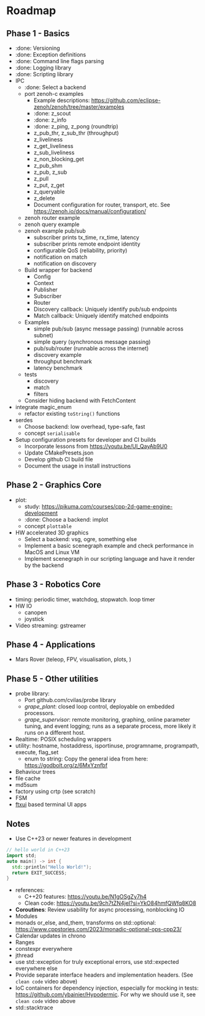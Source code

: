 # Roadmap

## Phase 1 - Basics

- :done: Versioning
- :done: Exception definitions
- :done: Command line flags parsing
- :done: Logging library
- :done: Scripting library
- IPC
  - :done: Select a backend
  - port zenoh-c examples
    - Example descriptions: https://github.com/eclipse-zenoh/zenoh/tree/master/examples
    - :done: z_scout
    - :done: z_info
    - :done: z_ping, z_pong (roundtrip)
    - z_pub_thr, z_sub_thr (throughput)
    - z_liveliness
    - z_get_liveliness
    - z_sub_liveliness
    - z_non_blocking_get
    - z_pub_shm
    - z_pub, z_sub
    - z_pull
    - z_put, z_get
    - z_queryable
    - z_delete
    - Document configuration for router, transport, etc. See https://zenoh.io/docs/manual/configuration/
  - zenoh router example  
  - zenoh query example
  - zenoh example pub/sub
    - subscriber prints tx_time, rx_time, latency
    - subscriber prints remote endpoint identity
    - configurable QoS (reliability, priority)
    - notification on match
    - notification on discovery
  - Build wrapper for backend
    - Config
    - Context
    - Publisher
    - Subscriber
    - Router
    - Discovery callback: Uniquely identify pub/sub endpoints
    - Match callback: Uniquely identify matched endpoints
  - Examples
    - simple pub/sub (async message passing) (runnable across subnet)
    - simple query (synchronous message passing)
    - pub/sub/router (runnable across the internet)
    - discovery example
    - throughput benchmark
    - latency benchmark
  - tests
    - discovery
    - match
    - filters
  - Consider hiding backend with FetchContent
- integrate magic_enum
  - refactor existing `toString()` functions
- serdes
  - Choose backend: low overhead, type-safe, fast
  - concept `serialisable`
- Setup configuration presets for developer and CI builds
  - Incorporate lessons from https://youtu.be/UI_QayAb9U0
  - Update CMakePresets.json
  - Develop github CI build file
  - Document the usage in install instructions

## Phase 2 - Graphics Core

- plot:
  - study: https://pikuma.com/courses/cpp-2d-game-engine-development
  - :done: Choose a backend: implot
  - concept `plottable`
- HW accelerated 3D graphics
  - Select a backend: vsg, ogre, something else
  - Implement a basic scenegraph example and check performance in MacOS and Linux VM
  - Implement scenegraph in our scripting language and have it render by the backend

## Phase 3 - Robotics Core

- timing: periodic timer, watchdog, stopwatch. loop timer
- HW IO
  - canopen
  - joystick
- Video streaming: gstreamer

## Phase 4 - Applications

- Mars Rover (teleop, FPV, visualisation, plots, )

## Phase 5 - Other utilities

- probe library:
  - Port github.com/cvilas/probe library
  - *grape_plant*: closed loop control, deployable on embedded processors.
  - *grape_supervisor*: remote monitoring, graphing, online parameter tuning, and event logging; runs as a separate process, more likely it runs on a different host.
- Realtime: POSIX scheduling wrappers
- utility: hostname, hostaddress, isportinuse, programname, programpath, execute, flag_set
  - enum to string: Copy the general idea from here: <https://godbolt.org/z/6MxYznfbf>
- Behaviour trees
- file cache
- md5sum
- factory using crtp (see scratch)
- FSM
- [ftxui](https://github.com/ArthurSonzogni/FTXUI) based terminal UI apps

## Notes

- Use C++23 or newer features in development

```c++
// hello world in C++23
import std;
auto main() -> int {
  std::println("Hello World!");
  return EXIT_SUCCESS;
}
```

- references:
  - C++20 features: <https://youtu.be/N1gOSgZy7h4>
  - Clean code: <https://youtu.be/9ch7tZN4jeI?si=YkO84hmfQWfq8KO8>
- **Coroutines**: Review usability for async processing, nonblocking IO
- Modules
- monads or_else, and_them, transforms on std::optional: <https://www.cppstories.com/2023/monadic-optional-ops-cpp23/>
- Calendar updates in chrono
- Ranges
- constexpr everywhere
- jthread
- use std::exception for truly exceptional errors, use std::expected everywhere else
- Provide separate interface headers and implementation headers. (See `clean code` video above)
- IoC containers for dependency injection, especially for mocking in tests: <https://github.com/ybainier/Hypodermic>. For why we should use it, see `clean code` video above
- std::stacktrace
